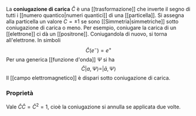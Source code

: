 La **coniugazione di carica** $\hat{C}$ è una [[trasformazione]] che inverte il segno di tutti i [[numero quantico|numeri quantici]] di una [[particella]]. Si assegna alla particella un valore $C=\pm1$ se sono [[Simmetria|simmetriche]] sotto coniugazione di carica o meno. Per esempio, coniugare la carica di un [[elettrone]] ci dà un [[positrone]]. Coniugandola di nuovo, si torna all'elettrone. In simboli
$$\hat{C}(e^{-})=e^{+}$$
Per una generica [[funzione d'onda]] $\Psi$ si ha
$$\hat{C}|a,\Psi\rangle=|\bar{a},\Psi\rangle$$
Il [[campo elettromagnetico]] è dispari sotto coniugazione di carica.
### Proprietà
Vale $\hat{C}\hat{C}=\hat{C}^{2}=1$, cioè la coniugazione si annulla se applicata due volte.